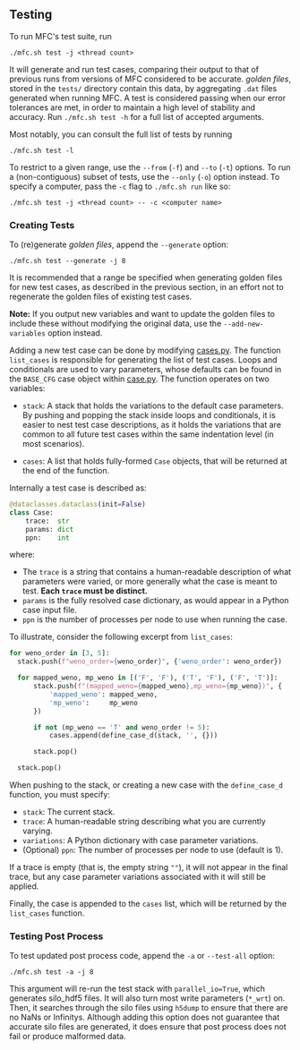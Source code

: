 ## Testing
 
To run MFC's test suite, run
```shell
./mfc.sh test -j <thread count>
```

It will generate and run test cases, comparing their output to that of previous runs from versions of MFC considered to be accurate.
*golden files*, stored in the `tests/` directory contain this data, by aggregating `.dat` files generated when running MFC.
A test is considered passing when our error tolerances are met, in order to maintain a high level of stability and accuracy.
Run `./mfc.sh test -h` for a full list of accepted arguments.

Most notably, you can consult the full list of tests by running
```shell
./mfc.sh test -l
```

To restrict to a given range, use the `--from` (`-f`) and `--to` (`-t`) options.
To run a (non-contiguous) subset of tests, use the `--only` (`-o`) option instead.
To specify a computer, pass the `-c` flag to `./mfc.sh run` like so:
```shell
./mfc.sh test -j <thread count> -- -c <computer name>
```

### Creating Tests

To (re)generate *golden files*, append the `--generate` option:
```shell
./mfc.sh test --generate -j 8
```

It is recommended that a range be specified when generating golden files for new test cases, as described in the previous section, in an effort not to regenerate the golden files of existing test cases.

**Note:** If you output new variables and want to update the golden files to include these without modifying the original data, use the `--add-new-variables` option instead.

Adding a new test case can be done by modifying [cases.py](https://github.com/MFlowCode/MFC/tree/master/toolchain/mfc/test/cases.py).
The function `list_cases` is responsible for generating the list of test cases.
Loops and conditionals are used to vary parameters, whose defaults can be found in the `BASE_CFG` case object within [case.py](https://github.com/MFlowCode/MFC/tree/master/toolchain/mfc/test/case.py).
The function operates on two variables:

- `stack`: A stack that holds the variations to the default case parameters.
By pushing and popping the stack inside loops and conditionals, it is easier to nest test case descriptions, as it holds the variations that are common to all future test cases within the same indentation level (in most scenarios).

- `cases`: A list that holds fully-formed `Case` objects, that will be returned at the end of the function. 

Internally a test case is described as:
```python
@dataclasses.dataclass(init=False)
class Case:
    trace:  str
    params: dict
    ppn:    int
```

where:
- The `trace` is a string that contains a human-readable description of what parameters were varied, or more generally what the case is meant to test.
**Each `trace` must be distinct.**
- `params` is the fully resolved case dictionary, as would appear in a Python case input file.
- `ppn` is the number of processes per node to use when running the case.

To illustrate, consider the following excerpt from `list_cases`:

```python
for weno_order in [3, 5]:
  stack.push(f"weno_order={weno_order}", {'weno_order': weno_order})

  for mapped_weno, mp_weno in [('F', 'F'), ('T', 'F'), ('F', 'T')]:
      stack.push(f"(mapped_weno={mapped_weno},mp_weno={mp_weno})", {
          'mapped_weno': mapped_weno,
          'mp_weno':     mp_weno
      })

      if not (mp_weno == 'T' and weno_order != 5):
          cases.append(define_case_d(stack, '', {}))

      stack.pop()

  stack.pop()
```

When pushing to the stack, or creating a new case with the `define_case_d` function, you must specify:
- `stack`: The current stack.
- `trace`: A human-readable string describing what you are currently varying.
- `variations`: A Python dictionary with case parameter variations.
- (Optional) `ppn`: The number of processes per node to use (default is 1).

If a trace is empty (that is, the empty string `""`), it will not appear in the final trace, but any case parameter variations associated with it will still be applied.

Finally, the case is appended to the `cases` list, which will be returned by the `list_cases` function.

### Testing Post Process

To test updated post process code, append the `-a` or `--test-all` option: 
```shell
./mfc.sh test -a -j 8
```

This argument will re-run the test stack with `parallel_io=True`, which generates silo_hdf5 files.
It will also turn most write parameters (`*_wrt`) on.
Then, it searches through the silo files using `h5dump` to ensure that there are no NaNs or Infinitys.
Although adding this option does not guarantee that accurate silo files are generated, it does ensure that post process does not fail or produce malformed data. 

